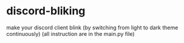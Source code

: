 # discord-bliking
make your discord client blink (by switching from light to dark theme continuously)
(all instruction are in the main.py file)
